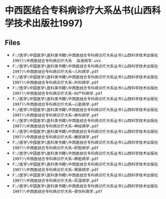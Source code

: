 # 中西医结合专科病诊疗大系丛书(山西科学技术出版社1997)

## Files

- `F:/医学\中国医学\医科类书籍\中西医结合专科病诊疗大系丛书(山西科学技术出版社1997)\中西医结合专科病诊疗大系  血液病学.uvz`
- `F:/医学\中国医学\医科类书籍\中西医结合专科病诊疗大系丛书(山西科学技术出版社1997)\中西医结合专科病诊疗大系—儿科病学.pdf`
- `F:/医学\中国医学\医科类书籍\中西医结合专科病诊疗大系丛书(山西科学技术出版社1997)\中西医结合专科病诊疗大系—外科病学.pdf`
- `F:/医学\中国医学\医科类书籍\中西医结合专科病诊疗大系丛书(山西科学技术出版社1997)\中西医结合专科病诊疗大系—妇产科病学.pdf`
- `F:/医学\中国医学\医科类书籍\中西医结合专科病诊疗大系丛书(山西科学技术出版社1997)\中西医结合专科病诊疗大系—心脏病学.pdf`
- `F:/医学\中国医学\医科类书籍\中西医结合专科病诊疗大系丛书(山西科学技术出版社1997)\中西医结合专科病诊疗大系—男科病学.pdf`
- `F:/医学\中国医学\医科类书籍\中西医结合专科病诊疗大系丛书(山西科学技术出版社1997)\中西医结合专科病诊疗大系—神经病学.pdf`
- `F:/医学\中国医学\医科类书籍\中西医结合专科病诊疗大系丛书(山西科学技术出版社1997)\中西医结合专科病诊疗大系—糖尿病学.pdf`
- `F:/医学\中国医学\医科类书籍\中西医结合专科病诊疗大系丛书(山西科学技术出版社1997)\中西医结合专科病诊疗大系—肝胆病学.pdf`
- `F:/医学\中国医学\医科类书籍\中西医结合专科病诊疗大系丛书(山西科学技术出版社1997)\中西医结合专科病诊疗大系—肺脏病学.pdf`
- `F:/医学\中国医学\医科类书籍\中西医结合专科病诊疗大系丛书(山西科学技术出版社1997)\中西医结合专科病诊疗大系—胃肠病学.pdf`
- `F:/医学\中国医学\医科类书籍\中西医结合专科病诊疗大系丛书(山西科学技术出版社1997)\中西医结合专科病诊疗大系—风湿病学.pdf`
- `F:/医学\中国医学\医科类书籍\中西医结合专科病诊疗大系丛书(山西科学技术出版社1997)\中西医结合专科病诊疗大系—骨伤科病学.pdf`
